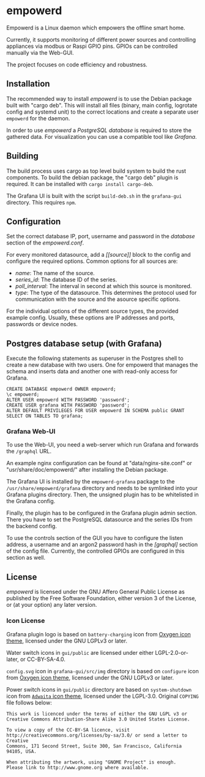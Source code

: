 # empowerd

Empowerd is a Linux daemon which empowers the offline smart home.

Currently, it supports monitoring of different power sources and
controlling appliances via modbus or Raspi GPIO pins.
GPIOs can be controlled manually via the Web-GUI.

The project focuses on code efficiency and robustness.

## Installation

The recommended way to install *empowerd* is to use the Debian package built
with "cargo deb". This will install all files (binary, main config,
logrotate config and systemd unit) to the correct locations and create a
separate user `empowerd` for the daemon.

In order to use *empowerd* a *PostgreSQL database* is required to store the
gathered data. For visualization you can use a compatible tool like
*Grafana*.

## Building

The build process uses cargo as top level build system to build the rust
components. To build the debian package, the "cargo deb" plugin is required.
It can be installed with `cargo install cargo-deb`.

The Grafana UI is built with the script `build-deb.sh` in the `grafana-gui`
directory. This requires `npm`.

## Configuration

Set the correct database IP, port, username and password in the
*database* section of the *empowerd.conf*.

For every monitored datasource, add a *[[source]]* block to the config and
configure the required options. Common options for all sources are:

* *name*: The name of the source.
* *series_id*: The database ID of the series.
* *poll_interval*: The interval in second at which this source is monitored.
* *type*: The type of the datasource. This determines the protocol used for
  communication with the source and the asource specific options.

For the individual options of the different source types, the provided example
config. Usually, these options are IP addresses and ports, passwords or device
nodes.

## Postgres database setup (with Grafana)
Execute the following statements as superuser in the Postgres shell to
create a new database with two users. One for empowerd that manages the schema
and inserts data and another one with read-only access for Grafana.

```
CREATE DATABASE empowerd OWNER empowerd;
\c empowerd;
ALTER USER empowerd WITH PASSWORD 'password';
CREATE USER grafana WITH PASSWORD 'password';
ALTER DEFAULT PRIVILEGES FOR USER empowerd IN SCHEMA public GRANT SELECT ON TABLES TO grafana;
```

### Grafana Web-UI

To use the Web-UI, you need a web-server which run Grafana and forwards the
`/graphql` URL.

An example nginx configuration can be found at
"data/nginx-site.conf" or "usr/share/doc/empowerd/" after installing the
Debian package.

The Grafana UI is installed by the `empowerd-grafana` package to the
`/usr/share/empowerd/grafana` directory and needs to be symlinked into
your Grafana plugins directory. Then, the unsigned plugin has to be
whitelisted in the Grafana config.

Finally, the plugin has to be configured in the Grafana plugin admin section.
There you have to set the PostgreSQL datasource and the series IDs from
the backend config.

To use the controls section of the GUI you have to configure the listen address,
a username and an argon2 password hash in the *[graphql]* section of the
config file. Currently, the controlled GPIOs are configured in this section
as well.

## License

*empowerd* is licensed under the GNU Affero General Public License as published
by the Free Software Foundation, either version 3 of the License, or (at your
option) any later version.

### Icon License

Grafana plugin logo is based on `battery-charging` icon from
[Oxygen icon theme](https://github.com/KDE/oxygen-icons), licensed under the
GNU LGPLv3 or later.

Water switch icons in `gui/public` are licensed under either LGPL-2.0-or-later,
or CC-BY-SA-4.0.

`config.svg` icon in `grafana-gui/src/img` directory is based on
`configure` icon from [Oxygen icon theme](https://github.com/KDE/oxygen-icons),
licensed under the GNU LGPLv3 or later.

Power switch icons in `gui/public` directory are based on `system-shutdown` icon
from [`Adwaita` icon theme](https://github.com/GNOME/adwaita-icon-theme/blob/3.13.1),
licensed under the LGPL-3.0. Original `COPYING` file follows below:

```
This work is licenced under the terms of either the GNU LGPL v3 or
Creative Commons Attribution-Share Alike 3.0 United States License.

To view a copy of the CC-BY-SA licence, visit
http://creativecommons.org/licenses/by-sa/3.0/ or send a letter to Creative
Commons, 171 Second Street, Suite 300, San Francisco, California 94105, USA.

When attributing the artwork, using "GNOME Project" is enough.
Please link to http://www.gnome.org where available.
```
